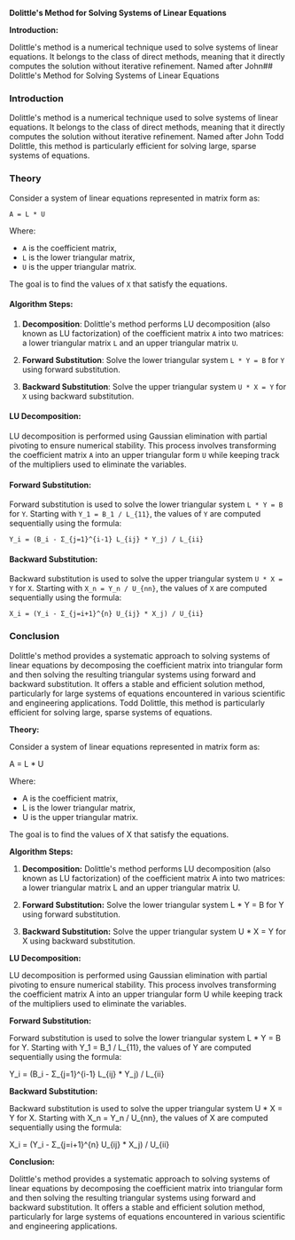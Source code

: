 **Dolittle's Method for Solving Systems of Linear Equations**

**Introduction:**

Dolittle's method is a numerical technique used to solve systems of linear equations. It belongs to the class of direct methods, meaning that it directly computes the solution without iterative refinement. Named after John## Dolittle's Method for Solving Systems of Linear Equations

### Introduction

Dolittle's method is a numerical technique used to solve systems of linear equations. It belongs to the class of direct methods, meaning that it directly computes the solution without iterative refinement. Named after John Todd Dolittle, this method is particularly efficient for solving large, sparse systems of equations.

### Theory

Consider a system of linear equations represented in matrix form as:

```
A = L * U
```

Where:
- `A` is the coefficient matrix,
- `L` is the lower triangular matrix,
- `U` is the upper triangular matrix.

The goal is to find the values of `X` that satisfy the equations.

#### Algorithm Steps:

1. **Decomposition**: Dolittle's method performs LU decomposition (also known as LU factorization) of the coefficient matrix `A` into two matrices: a lower triangular matrix `L` and an upper triangular matrix `U`.

2. **Forward Substitution**: Solve the lower triangular system `L * Y = B` for `Y` using forward substitution.

3. **Backward Substitution**: Solve the upper triangular system `U * X = Y` for `X` using backward substitution.

#### LU Decomposition:

LU decomposition is performed using Gaussian elimination with partial pivoting to ensure numerical stability. This process involves transforming the coefficient matrix `A` into an upper triangular form `U` while keeping track of the multipliers used to eliminate the variables.

#### Forward Substitution:

Forward substitution is used to solve the lower triangular system `L * Y = B` for `Y`. Starting with `Y_1 = B_1 / L_{11}`, the values of `Y` are computed sequentially using the formula:

```
Y_i = (B_i - Σ_{j=1}^{i-1} L_{ij} * Y_j) / L_{ii}
```

#### Backward Substitution:

Backward substitution is used to solve the upper triangular system `U * X = Y` for `X`. Starting with `X_n = Y_n / U_{nn}`, the values of `X` are computed sequentially using the formula:

```
X_i = (Y_i - Σ_{j=i+1}^{n} U_{ij} * X_j) / U_{ii}
```

### Conclusion

Dolittle's method provides a systematic approach to solving systems of linear equations by decomposing the coefficient matrix into triangular form and then solving the resulting triangular systems using forward and backward substitution. It offers a stable and efficient solution method, particularly for large systems of equations encountered in various scientific and engineering applications.
 Todd Dolittle, this method is particularly efficient for solving large, sparse systems of equations.

**Theory:**

Consider a system of linear equations represented in matrix form as:

A = L * U

Where:
- A is the coefficient matrix,
- L is the lower triangular matrix,
- U is the upper triangular matrix.

The goal is to find the values of X that satisfy the equations.

**Algorithm Steps:**

1. **Decomposition:** Dolittle's method performs LU decomposition (also known as LU factorization) of the coefficient matrix A into two matrices: a lower triangular matrix L and an upper triangular matrix U.

2. **Forward Substitution:** Solve the lower triangular system L * Y = B for Y using forward substitution.

3. **Backward Substitution:** Solve the upper triangular system U * X = Y for X using backward substitution.

**LU Decomposition:**

LU decomposition is performed using Gaussian elimination with partial pivoting to ensure numerical stability. This process involves transforming the coefficient matrix A into an upper triangular form U while keeping track of the multipliers used to eliminate the variables.

**Forward Substitution:**

Forward substitution is used to solve the lower triangular system L * Y = B for Y. Starting with Y_1 = B_1 / L_{11}, the values of Y are computed sequentially using the formula:

Y_i = (B_i - Σ_{j=1}^{i-1} L_{ij} * Y_j) / L_{ii}

**Backward Substitution:**

Backward substitution is used to solve the upper triangular system U * X = Y for X. Starting with X_n = Y_n / U_{nn}, the values of X are computed sequentially using the formula:

X_i = (Y_i - Σ_{j=i+1}^{n} U_{ij} * X_j) / U_{ii}

**Conclusion:**

Dolittle's method provides a systematic approach to solving systems of linear equations by decomposing the coefficient matrix into triangular form and then solving the resulting triangular systems using forward and backward substitution. It offers a stable and efficient solution method, particularly for large systems of equations encountered in various scientific and engineering applications.
